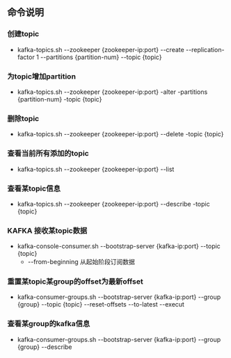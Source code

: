 ## 命令说明

### 创建topic
* kafka-topics.sh --zookeeper {zookeeper-ip:port} --create --replication-factor 1 --partitions {partition-num} --topic {topic}

### 为topic增加partition
* kafka-topics.sh --zookeeper {zookeeper-ip:port} -alter -partitions {partition-num} -topic {topic}

### 删除topic
* kafka-topics.sh --zookeeper {zookeeper-ip:port} --delete -topic {topic}

### 查看当前所有添加的topic
* kafka-topics.sh --zookeeper {zookeeper-ip:port} --list

### 查看某topic信息
* kafka-topics.sh --zookeeper {zookeeper-ip:port} --describe -topic {topic}

### KAFKA 接收某topic数据
* kafka-console-consumer.sh  --bootstrap-server {kafka-ip:port} --topic {topic}
  * --from-beginning 从起始阶段订阅数据

### 重置某topic某group的offset为最新offset
* kafka-consumer-groups.sh --bootstrap-server {kafka-ip:port} --group {group} --topic {topic} --reset-offsets --to-latest --execut

### 查看某group的kafka信息
* kafka-consumer-groups.sh --bootstrap-server {kafka-ip:port} --group {group} --describe